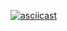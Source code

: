 [![asciicast](https://asciinema.org/a/R0MP0eEub5knR1yT2F37GxWrT.svg)](https://asciinema.org/a/R0MP0eEub5knR1yT2F37GxWrT)